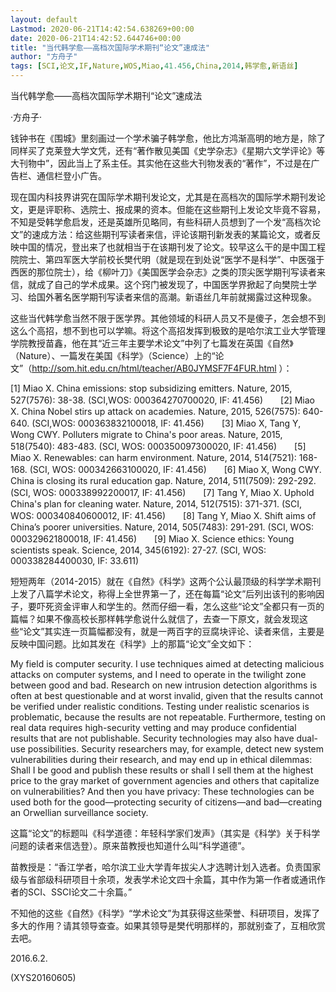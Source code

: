 ```yaml
---
layout: default
Lastmod: 2020-06-21T14:42:54.638269+00:00
date: 2020-06-21T14:42:52.644746+00:00
title: "当代韩学愈——高档次国际学术期刊“论文”速成法"
author: "方舟子"
tags: [SCI,论文,IF,Nature,WOS,Miao,41.456,China,2014,韩学愈,新语丝]
---
```


当代韩学愈——高档次国际学术期刊“论文”速成法

·方舟子·

钱钟书在《围城》里刻画过一个学术骗子韩学愈，他比方鸿渐高明的地方是，除了同样买了克莱登大学文凭，还有“著作散见美国《史学杂志》《星期六文学评论》等大刊物中”，因此当上了系主任。其实他在这些大刊物发表的“著作”，不过是在广告栏、通信栏登小广告。

现在国内科技界讲究在国际学术期刊发论文，尤其是在高档次的国际学术期刊发论文，更是评职称、选院士、报成果的资本。但能在这些期刊上发论文毕竟不容易，不知是受韩学愈启发，还是英雄所见略同，有些科研人员想到了一个发“高档次论文”的速成方法：给这些期刊写读者来信，评论该期刊新发表的某篇论文，或者反映中国的情况，登出来了也就相当于在该期刊发了论文。较早这么干的是中国工程院院士、第四军医大学前校长樊代明（就是现在到处说“医学不是科学”、中医强于西医的那位院士），给《柳叶刀》《美国医学会杂志》之类的顶尖医学期刊写读者来信，就成了自己的学术成果。这个窍门被发现了，中国医学界掀起了向樊院士学习、给国外著名医学期刊写读者来信的高潮。新语丝几年前就揭露过这种现象。

这些当代韩学愈当然不限于医学界。其他领域的科研人员又不是傻子，怎会想不到这么个高招，想不到也可以学嘛。将这个高招发挥到极致的是哈尔滨工业大学管理学院教授苗鑫，他在其“近三年主要学术论文”中列了七篇发在英国《自然》（Nature）、一篇发在美国《科学》（Science）上的“论文”（http://som.hit.edu.cn/html/teacher/AB0JYMSF7F4FUR.html ）：

[1]      Miao X. China emissions: stop subsidizing emitters. Nature, 2015, 527(7576): 38-38. (SCI,WOS: 000364270700020, IF: 41.456)　　[2]      Miao X. China Nobel stirs up attack on academies. Nature, 2015, 526(7575): 640-640. (SCI,WOS: 000363832100018, IF: 41.456)　　[3]     Miao X, Tang Y, Wong CWY. Polluters migrate to China's poor areas. Nature, 2015, 518(7540): 483-483. (SCI, WOS: 000350097300020, IF: 41.456)　　[5]     Miao X. Renewables: can harm environment. Nature, 2014, 514(7521): 168-168. (SCI, WOS: 000342663100020, IF: 41.456)　　[6]     Miao X, Wong CWY. China is closing its rural education gap. Nature, 2014, 511(7509): 292-292. (SCI, WOS: 000338992200017, IF: 41.456)　　[7]     Tang Y, Miao X. Uphold China's plan for cleaning water. Nature, 2014, 512(7515): 371-371. (SCI, WOS: 000340840600012, IF: 41.456)　　[8]     Tang Y, Miao X. Shift aims of China’s poorer universities. Nature, 2014, 505(7483): 291-291. (SCI, WOS: 000329621800018, IF: 41.456)　　[9]     Miao X. Science ethics: Young scientists speak. Science, 2014, 345(6192): 27-27. (SCI, WOS: 000338284400030, IF: 33.611)

短短两年（2014-2015）就在《自然》《科学》这两个公认最顶级的科学学术期刊上发了八篇学术论文，称得上全世界第一了，还在每篇“论文”后列出该刊的影响因子，要吓死资金评审人和学生的。然而仔细一看，怎么这些“论文”全都只有一页的篇幅？如果不像高校长那样韩学愈说什么就信了，去查一下原文，就会发现这些“论文”其实连一页篇幅都没有，就是一两百字的豆腐块评论、读者来信，主要是反映中国问题。比如其发在《科学》上的那篇“论文”全文如下：

My field is computer security. I use techniques aimed at detecting malicious attacks on computer systems, and I need to operate in the twilight zone between good and bad. Research on new intrusion detection algorithms is often at best questionable and at worst invalid, given that the results cannot be verified under realistic conditions. Testing under realistic scenarios is problematic, because the results are not repeatable. Furthermore, testing on real data requires high-security vetting and may produce confidential results that are not publishable. Security technologies may also have dual-use possibilities. Security researchers may, for example, detect new system vulnerabilities during their research, and may end up in ethical dilemmas: Shall I be good and publish these results or shall I sell them at the highest price to the gray market of government agencies and others that capitalize on vulnerabilities? And then you have privacy: These technologies can be used both for the good—protecting security of citizens—and bad—creating an Orwellian surveillance society.

这篇“论文”的标题叫《科学道德：年轻科学家们发声》（其实是《科学》关于科学问题的读者来信选登）。原来苗教授也知道什么叫“科学道德”。

苗教授是：“香江学者，哈尔滨工业大学青年拔尖人才选聘计划入选者。负责国家级与省部级科研项目十余项，发表学术论文四十余篇，其中作为第一作者或通讯作者的SCI、SSCI论文二十余篇。”

不知他的这些《自然》《科学》“学术论文”为其获得这些荣誉、科研项目，发挥了多大的作用？请其领导查查。如果其领导是樊代明那样的，那就别查了，互相欣赏去吧。

2016.6.2.

(XYS20160605)

